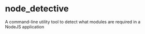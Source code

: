 # node_detective
A command-line utility tool to detect what modules are required in a NodeJS application
